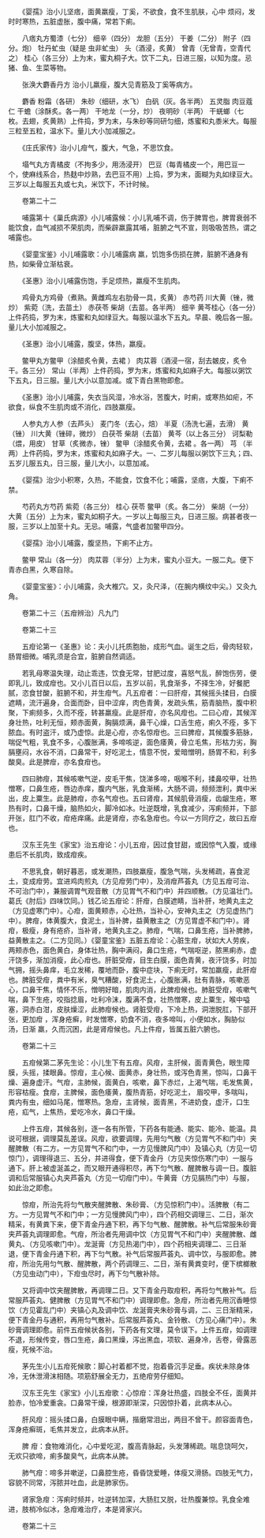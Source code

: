 <!-- { "loadSidebar": true } -->
　　《婴孺》治小儿坚痞，面黄羸瘦，丁奚，不欲食，食不生肌肤，心中 烦闷，发时时寒热，五脏虚胀，腹中痛，常若下痢。

　　八痞丸方蜀漆（七分） 细辛（四分） 龙胆（五分） 干姜（二分） 附子（四分。炮） 牡丹虻虫（疑是 虫非虻虫） 头（酒浸，炙黄） 曾青（无曾青，空青代之） 桂心（各三分）上为末，蜜丸桐子大。饮下二丸，日进三服，以知为度。忌猪、鱼、生菜等物。

　　张涣大麝香丹方 治小儿羸瘦，腹大见青筋及丁奚等病方。

　　麝香 粉霜（各研） 朱砂（细研，水飞） 白矾（灰。各半两） 五灵脂 肉豆蔻仁 干蟾（涂酥炙。各一两） 干地龙（一分，炒） 夜明砂（半两） 干蜣螂（七枚。去翅，炙黄熟）上件捣，罗为末，与朱砂等同研匀细，炼蜜和丸黍米大。每服三粒至五粒，温水下。量儿大小加减服之。

　　《庄氏家传》治小儿疳气，腹大，气急，不思饮食。

　　塌气丸方青橘皮（不拘多少，用汤浸开） 巴豆（每青橘皮一个，用巴豆一个，使麻线系合，热麸中炒熟，去巴豆不用）上捣，罗为末，面糊为丸如绿豆大。三岁以上每服五丸或七丸，米饮下，不计时候。

　　卷第二十二

　　哺露第十《巢氏病源》小儿哺露候：小儿乳哺不调，伤于脾胃也，脾胃衰弱不能饮食，血气减损不荣肌肉，而柴辟羸露其哺，脏腑之气不宣，则吸吸苦热，谓之哺露也。

　　《婴童宝鉴》小儿哺露歌：小儿哺露病 羸，饥饱多伤损在脾，脏腑不通身有热，如柴骨立渐枯衰。

　　《圣惠》治小儿哺露伤饱，手足烦热，羸瘦不生肌肉。

　　鸡骨丸方鸡骨（煮熟。黄雌鸡左右肋骨一具，炙黄） 赤芍药 川大黄（锉，微炒） 紫菀（洗，去苗土） 赤茯苓 柴胡（去苗。各半两） 细辛 黄芩桂心（各一分）上件药捣，罗为末，炼蜜和丸如绿豆大。每服以温水下五丸。早晨、晚后各一服。量儿大小加减服之。

　　《圣惠》治小儿哺露，腹坚，体热，羸瘦。

　　鳖甲丸方鳖甲（涂醋炙令黄，去裙 ） 肉苁蓉（酒浸一宿，刮去皴皮，炙令干。各三分） 常山（半两）上件药捣，罗为末，炼蜜和丸如麻子大。每服以粥饮下五丸，日三服。量儿大小以意加减。或下青白黑物即愈。

　　《圣惠》治小儿哺露，失衣当风湿，冷水浴，苦腹大，时痢，或寒热如疟，不欲食，纵食不生肌肉或不消化，四肢羸瘦。

　　人参丸方人参（去芦头） 麦门冬（去心，焙） 半夏（汤洗七遍，去滑） 黄 （锉） 川大黄（锉碎，微炒） 白茯苓 柴胡（去苗） 黄芩（以上各三分） 诃梨勒（煨，用皮） 甘草（炙微赤，锉） 鳖甲（涂醋炙令黄，去裙 。各一两） 芎 （半两）上件药捣，罗为末，炼蜜和丸如麻子大。一、二岁儿每服以粥饮下三丸；四、五岁儿服五丸，日三服，量儿大小，以意加减。

　　《婴孺》治少小积寒，久热，不能食，饮食不化；哺露，坚痞，大腹，下痢不禁。

　　芍药丸方芍药 紫菀（各三分） 桂心 茯苓 鳖甲（炙。各二分） 柴胡（一分） 大黄（五分）上为末，蜜丸如桐子大。一岁以上每服三丸，日进三服。病甚者夜一服，三岁以上加至十丸。无忌。哺露，气盛者加鳖甲四分。

　　《婴孺》治小儿哺露，腹坚热，下痢不止方。

　　鳖甲 常山（各一分） 肉苁蓉（半分）上为末，蜜丸小豆大。一服二丸。便下青赤白黑，久寒自除。

　　《婴童宝鉴》：小儿哺露，灸大椎穴。又，灸尺泽，（在腕内横纹中尖。）又灸九角。

　　卷第二十三（五疳辨治）凡九门

　　卷第二十三

　　五疳论第一《圣惠》论：夫小儿托质胞胎，成形气血。诞生之后，骨肉轻软，肠胃细微。哺乳须是合宜，脏腑自然调适。

　　若乳母寒温失理，动止乖违，饮食无常，甘肥过度，喜怒气乱，醉饱伤劳，便即乳儿，致成疳也。又小儿百日以后，五岁以前，乳食渐多，不择生冷，好餐肥腻，恣食甘酸，脏腑不和，并生疳气。凡五疳者：一曰肝疳，其候摇头揉目，白膜遮睛，流汗遍身，合面而卧，目中涩痒，肉色青黄，发疏头焦，筋青脑热，腹中积聚，下痢频多，久而不痊，转甚羸瘦。此是肝疳，亦名风疳也。二曰心疳，其候浑身壮热，吐利无恒，颊赤面黄，胸膈烦满，鼻干心燥，口舌生疮，痢久不痊，多下脓血。有时盗汗，或乃虚惊。此是心疳，亦名惊疳也。三曰脾疳，其候腹多筋脉，喘促气粗，乳食不多，心腹胀满，多啼咳逆，面色痿黄，骨立毛焦，形枯力劣，胸膈壅闷，水谷不消，口鼻常干，好吃泥土，情意不悦，爱暗憎明，肠胃不和，利多酸臭。此是脾疳，亦名食疳也。

　　四曰肺疳，其候咳嗽气逆，皮毛干焦，饶涕多啼，咽喉不利，揉鼻咬甲，壮热憎寒，口鼻生疮，唇边赤痒，腹内气胀，乳食渐稀，大肠不调，频频泄利，粪中米出，皮上粟生。此是肺疳，亦名气疳也。五曰肾疳，其候肌骨消瘦，齿龈生疮，寒热有时，口鼻干燥，脑热如火，脚冷如冰。吐逆既增，乳食减少，泻痢频并，下部开张，肛门不收，疳疮痒痛。此是肾疳，亦名急疳也。今以一方同疗之，故曰五疳也。

　　汉东王先生《家宝》治五疳论：小儿五疳，因过食甘甜，或因惊气入腹，或缘患后不长肌肉，致成疳疾。

　　不思乳食，朝好暮恶，或发潮热，四肢羸瘦，腹急气喘，头发稀疏，喜食泥土，变成疳劳。宜进鸡肉煎丸（方见疳劳门中），及消疳芦荟丸（方见五疳可治、不可治门中），兼服调胃气观音散（方见胃气不和门中）并四顺散。（方见温壮门。葛氏《肘后》四味饮同。）钱乙论五疳论：肝疳，白膜遮睛，当补肝，地黄丸主之（方见虚寒门中）。心疳，面黄颊赤，心壮热，当补心，安神丸主之（方见虚热门中）。脾疳，体黄腹大，食泥土，当补脾，益黄散主之（方见胃虚不和门中）。肾疳，极瘦，身有疮疥，当补肾，地黄丸主之。肺疳，气喘，口鼻生疮，当补脾肺，益黄散主之。（二方见同。）《婴童宝鉴》五脏五疳论：心脏生疳，状如大人劳疾，两颊赤色，面色黄白，身体壮热，胸中满闷，鼻口生疮，气喘呕逆，脓黑痢赤，虚汗饶多，渐加消瘦，此心疳也。肝脏受疳，目生白膜，面色青黄，夜汗饶多，时加气拥，摇头鼻痒，毛立发稀，覆地而卧，腹中症块，下痢无时，常加羸瘦，此肝疳也。脾脏受疳，粪中有米，臭气糟酸，好食泥土，心腹胀满，肚有青脉，咳嗽恶心，口鼻干焦，情怀不乐，憎明好暗，肌肉内消，此脾疳候也。肺脏受疳，咳嗽气喘，鼻下生疮，咬指捻眉，吐利冷沫，腹满不食，壮热憎寒，皮上粟生，喉中嗌塞，洞赤白泔，皮肤燥涩，此肺疳候也。肾脏受疳，下冷上热，洞泄脱肛，下部开张，更加疳 ，浑身疮癣，时发憎寒，奶食不消，夜多啼叫，小便如水，胸胁似汤，日渐 羸，久而沉困，此是肾疳候也。凡上件疳，皆属五脏六腑也。

　　卷第二十三

　　五疳候第二茅先生论：小儿生下有五疳。风疳，主肝候，面青黄色，眼生障膜，头摇，揉眼鼻。惊疳，主心候、面黄赤，身壮热，或泻色青黑，惊叫，口鼻干燥、遍身虚汗。气疳，主肺候，面黄白，咳嗽，鼻下赤烂，上渴气喘，毛发焦黄，形容枯瘦。食疳，主脾候，面色痿黄，腹热青筋，好吃泥土， 眉咬甲，多喘叫，粪内有虫，细如马尾，憎寒热。急疳，主肾候，面青黑，不进奶食，虚汗，口生疮，疝气，上焦热，爱吃冷水，鼻口干燥。

　　上件五疳，其候各别，逐一各有所管，下药各有能通、能实、能冷、能温。具说可根据，调理莫乱差误。风疳，欲要调理，先用匀气散（方见胃气不和门中）夹醒脾散（有二方。一方见胃气不和门中，一方见慢脾风门中）及镇心丸（方见一切惊门），调理得退三、五分，并进得食，便下青金丹（方见夹惊伤寒门中）一服与通下。肝上被虚涎盖之，而又眼开通得积尽，再下匀气散、醒脾散与调一日。腹脏调和后常服镇心丸夹芦荟丸（方见一切疳门中）。牛黄膏（方见膈热门中）与服，如此治之即愈。

　　惊疳，所治先将匀气散夹醒脾散、朱砂膏、（方见惊积门中）。活脾散（有二方。一方见胃气不和门中；一方见慢脾风门中），四个药相交调理三、二日，渐次精采，有黄粪下来，便下青金丹通下积，再下匀气散、醒脾散。补气后常服朱砂膏夹芦荟丸调理即愈。气疳，所治者先用调中饮（方见胃气不和门中）夹醒脾散、雌黄丸、（方见咳嗽门中）。龙涎膏（方见热渴门中），四个药相夹调理二、三日渐退，便下青金丹通下积，再下匀气散。补气后常服芦荟丸、调中饮，与服即愈。脾疳，所治先用匀气散、醒脾散，两个药调理三、二日，渐有黄粪变时，便下槟榔散（方见虫动门中），下疳虫尽时，再下匀气散补除。

　　又将调中饮夹醒脾散，再调理二日。又下青金丹取疳积，再将匀气散补气。后常服芦荟丸、健脾散（方见胃气不和门中）调理即愈。急疳，所治者先用沉香睡惊饮（方见霍乱门中）夹镇心丸及调中饮、龙涎膏夹朱砂膏与调，二、三日渐精采，便下青金丹与通积，再用匀气散补。后常服芦荟丸、金铃散、（方见心痛门中）。朱砂膏调理即愈。前件五疳候状各别，下药各有文理，莫令误下。上件五疳，如调理不退，形候传变，唇口生疮，鼻口黑燥，泻出黑血，项软、遍身冷，舌卷，骨露恶瘦，死候不治。

　　茅先生小儿五疳死候歌：脚心衬着都不觉，抱着昏沉手足垂。疾状未除身体冷，无休泄滑沫相随。项筋舒展全无力，五绝疳劳仔细知。

　　汉东王先生《家宝》小儿五疳歌：心惊疳：浑身壮热盛，四肢全不任，面黄并脸赤，怕冷爱重衾。口鼻常干燥，根源即渐深，只因惊扑着，此病本从心。

　　肝风疳：摇头揉口鼻，白膜眼中瞒，揩磨常泪出，两目不曾干。颜容面青色，浑身疮癣斑，毛焦并发立，此病本从肝。

　　脾 疳：食物难消化，心中爱吃泥，腹高青脉起，头发薄稀疏。喘息饶呵欠，无欢只欲啼，痢多酸臭气，此病本从脾。

　　肺气疳：啼多并嗽逆，口鼻腔生疮，昏昏饶爱睡，体瘦又滑肠。四肢无气力，容貌不同常，泻脓并吐血，此是肺家伤。

　　肾家急疳：泻痢时频并，吐逆转加深，大肠肛又脱，壮热腹兼惊。乳食全难进，肢梢冷似冰，急疳难治疗，本是肾家兴。

　　卷第二十三

